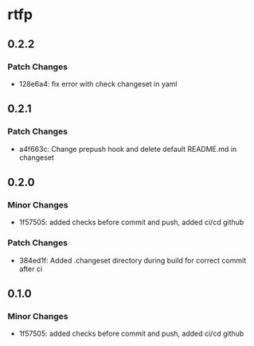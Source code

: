 # rtfp

## 0.2.2

### Patch Changes

- 128e6a4: fix error with check changeset in yaml

## 0.2.1

### Patch Changes

- a4f663c: Change prepush hook and delete default README.md in changeset

## 0.2.0

### Minor Changes

- 1f57505: added checks before commit and push, added ci/cd github

### Patch Changes

- 384ed1f: Added .changeset directory during build for correct commit after ci

## 0.1.0

### Minor Changes

- 1f57505: added checks before commit and push, added ci/cd github
